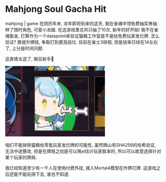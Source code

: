 # Mahjong Soul Gacha Hit
mahjong | game
在阴历年末, 龙年即将到来的这天, 我在雀魂中领免费抽奖券抽种了限时角色, 可爱小龙娘. 在这游戏里总共只抽了10次, 新年的好开始!
我不在雀魂氪金, 打算作为一个datapoint来验证猫粮工作室是不是给免费玩家发烂牌. 怎么验证? 靠提升牌技, 争取打到更高段位. 目前在雀士3徘徊, 但是铳率已经在14左右了, 上分是时间问题.

这表情太逗了, 豌豆射手🤣

![tuuu](09-0-0.png)

咱们不能排除猫粮给零氪玩家发烂牌的可能性, 虽然牌山有SHA256的哈希验证, 无法中途篡改, 但是在牌局之初是可以用ai估计玩家胜率的, 所以可以故意选择针对某个玩家的牌局. 

我已经知道至少有一千人在使用付费外挂, 接入Mortal4模型在作弊打牌. 这游戏之后还能不能玩得下去, 谁也不知道.